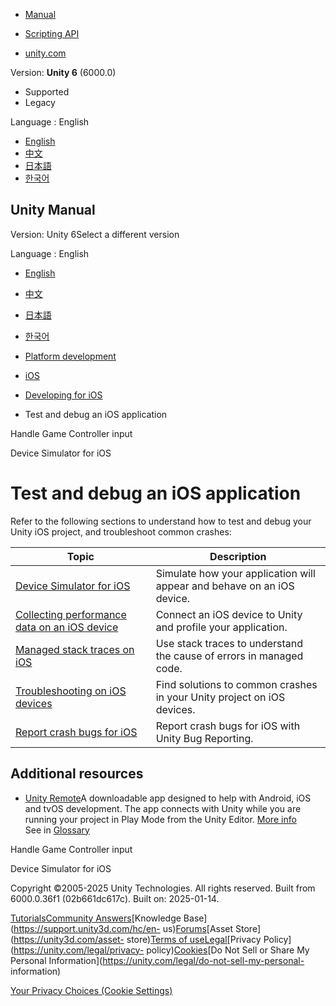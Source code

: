 [](https://docs.unity3d.com)

  * [Manual](../Manual/index.html)
  * [Scripting API](../ScriptReference/index.html)

  * [unity.com](https://unity.com/)

Version: **Unity 6** (6000.0)

  * Supported
  * Legacy

Language : English

  * [English](/Manual/ios-testing-and-debugging.html)
  * [中文](/cn/current/Manual/ios-testing-and-debugging.html)
  * [日本語](/ja/current/Manual/ios-testing-and-debugging.html)
  * [한국어](/kr/current/Manual/ios-testing-and-debugging.html)

[](https://docs.unity3d.com)

## Unity Manual

Version: Unity 6Select a different version

Language : English

  * [English](/Manual/ios-testing-and-debugging.html)
  * [中文](/cn/current/Manual/ios-testing-and-debugging.html)
  * [日本語](/ja/current/Manual/ios-testing-and-debugging.html)
  * [한국어](/kr/current/Manual/ios-testing-and-debugging.html)

  * [Platform development ](PlatformSpecific.html)
  * [iOS](iphone.html)
  * [Developing for iOS](ios-developing.html)
  * Test and debug an iOS application

[](ios-handle-game-controller-input.html)

Handle Game Controller input

[](ios-device-simulator.html)

Device Simulator for iOS

# Test and debug an iOS application

Refer to the following sections to understand how to test and debug your Unity
iOS project, and troubleshoot common crashes:

**Topic** | **Description**  
---|---  
[Device Simulator for iOS](ios-device-simulator.html) | Simulate how your application will appear and behave on an iOS device.  
[Collecting performance data on an iOS device](ios-profile-device.html) | Connect an iOS device to Unity and profile your application.  
[Managed stack traces on iOS](iOSManagedStackTraces.html) | Use stack traces to understand the cause of errors in managed code.  
[Troubleshooting on iOS devices](TroubleShootingIPhone.html) | Find solutions to common crashes in your Unity project on iOS devices.  
[Report crash bugs for iOS](iphone-bugreporting.html) | Report crash bugs for iOS with Unity Bug Reporting.  
  
## Additional resources

  * [Unity Remote](UnityRemote5.html)A downloadable app designed to help with Android, iOS and tvOS development. The app connects with Unity while you are running your project in Play Mode from the Unity Editor. [More info](UnityRemote5.html)  
See in [Glossary](Glossary.html#UnityRemote)

[](ios-handle-game-controller-input.html)

Handle Game Controller input

[](ios-device-simulator.html)

Device Simulator for iOS

Copyright ©2005-2025 Unity Technologies. All rights reserved. Built from
6000.0.36f1 (02b661dc617c). Built on: 2025-01-14.

[Tutorials](https://learn.unity.com/)[Community
Answers](https://answers.unity3d.com)[Knowledge
Base](https://support.unity3d.com/hc/en-
us)[Forums](https://forum.unity3d.com)[Asset Store](https://unity3d.com/asset-
store)[Terms of
use](https://docs.unity3d.com/Manual/TermsOfUse.html)[Legal](https://unity.com/legal)[Privacy
Policy](https://unity.com/legal/privacy-
policy)[Cookies](https://unity.com/legal/cookie-policy)[Do Not Sell or Share
My Personal Information](https://unity.com/legal/do-not-sell-my-personal-
information)

[Your Privacy Choices (Cookie Settings)](javascript:void\(0\);)

